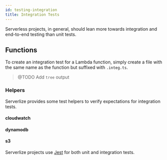 ```yaml
---
id: testing-integration
title: Integration Tests
---
```


Serverless projects, in general, should lean more towards integration and
end-to-end testing than unit tests.

## Functions

To create an integration test for a Lambda function, simply create a file
with the same name as the function but suffixed with `.integ.ts`.

> @TODO Add `tree` output

### Helpers

Serverlize provides some test helpers to verify expectations for integration
tests.

#### cloudwatch

#### dynamodb

#### s3

Serverlize projects use [Jest][link-jest] for both unit and integration tests.



[link-jest]: https://jestjs.io/
